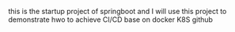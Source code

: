 this is the startup project of springboot
and I will use this project to demonstrate hwo to achieve CI/CD base on docker K8S github
